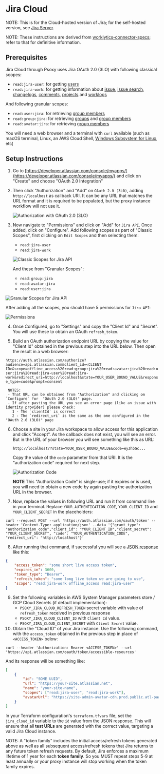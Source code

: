 # Jira Cloud

NOTE: This is for the Cloud-hosted version of Jira; for the self-hosted version, see [Jira Server](jira-server.md).

NOTE: These instructions are derived from [worklytics-connector-specs](../../../infra/modules/worklytics-connector-specs/main.tf); refer to that for definitive information.

## Prerequisites

Jira Cloud through Psoxy uses Jira OAuth 2.0 (3LO) with following classical scopes:
- `read:jira-user`: for getting [users](https://developer.atlassian.com/cloud/jira/platform/rest/v3/api-group-users/#api-rest-api-3-users-search-get)
- `read:jira-work`: for getting information about [issue](https://developer.atlassian.com/cloud/jira/platform/rest/v3/api-group-issues/#api-rest-api-3-issue-issueidorkey-get), [issue search](https://developer.atlassian.com/cloud/jira/platform/rest/v3/api-group-issue-search/#api-rest-api-3-search-jql-get), [changelogs](https://developer.atlassian.com/cloud/jira/platform/rest/v3/api-group-issues/#api-rest-api-3-issue-issueidorkey-changelog-get), [comments](https://developer.atlassian.com/cloud/jira/platform/rest/v3/api-group-issue-comments/#api-rest-api-3-issue-issueidorkey-comment-get), [projects](https://developer.atlassian.com/cloud/jira/platform/rest/v3/api-group-projects/#api-rest-api-3-project-search-get) and [worklogs](https://developer.atlassian.com/cloud/jira/platform/rest/v3/api-group-issue-worklogs/#api-rest-api-3-issue-issueidorkey-worklog-get)

And following granular scopes:
- `read:user:jira`: for retrieving [group members](https://developer.atlassian.com/cloud/jira/platform/rest/v3/api-group-groups/#api-rest-api-3-group-member-get)
- `read:group:jira`: for retrieving [groups](https://developer.atlassian.com/cloud/jira/platform/rest/v3/api-group-groups/#api-rest-api-3-group-bulk-get) and [group members](https://developer.atlassian.com/cloud/jira/platform/rest/v3/api-group-groups/#api-rest-api-3-group-member-get)
- `read:avatar:jira`: for retrieving [group members](https://developer.atlassian.com/cloud/jira/platform/rest/v3/api-group-groups/#api-rest-api-3-group-member-get)

You will need a web browser and a terminal with `curl` available (such as macOS terminal, Linux, an AWS Cloud Shell, [Windows Subsystem for Linux](https://learn.microsoft.com/en-us/windows/wsl/install), etc)

## Setup Instructions

1. Go to [https://developer.atlassian.com/console/myapps/](https://developer.atlassian.com/console/myapps/) and click on "Create" and choose "OAuth 2.0 Integration"
2. Then click "Authorization" and "Add" on `OAuth 2.0 (3L0)`, adding `http://localhost` as callback URI. It can be any URL that matches the URL format and it is required to be populated, but the proxy instance workflow will not use it.

   ![Authorization with OAuth 2.0 (3LO)](./img/jira-cloud-authorization.png)

3. Now navigate to "Permissions" and click on "Add" for `Jira API`. Once added, click on "Configure". Add following scopes as part of "Classic Scopes", first clicking on `Edit Scopes` and then selecting them:
   - `read:jira-user`
   - `read:jira-work`

   ![Classic Scopes for Jira API](./img/jira-cloud-jira-api-scope-permissions.png)

   And these from "Granular Scopes":
   - `read:group:jira`
   - `read:avatar:jira`
   - `read:user:jira`

  ![Granular Scopes for Jira API](./img/jira-cloud-jira-api-scope-granular-permissions.png)

   After adding all the scopes, you should have 5 permissions for `Jira API`:

  ![Permissions](./img/jira-cloud-final-permissions.png)

4. Once Configured, go to "Settings" and copy the "Client Id" and "Secret". You will use these to obtain an OAuth `refresh_token`.

5. Build an OAuth authorization endpoint URL by copying the value for "Client Id" obtained in the previous step into the URL below. Then open the result in a web browser:

`https://auth.atlassian.com/authorize?audience=api.atlassian.com&client_id=<CLIENT ID>&scope=offline_access%20read:group:jira%20read:avatar:jira%20read:user:jira%20read:jira-user%20read:jira-work&redirect_uri=http://localhost&state=YOUR_USER_BOUND_VALUE&response_type=code&prompt=consent`

     NOTES:
     - That URL can be obtained from "Authorization" and clicking on `Configure` for  "OAuth 2.0 (3LO)" page.
     - If after pasting the URL you see an error page (like an issue with identity provider) please check:
       1 - The `clientId` is correct
       2 - The `redirect_uri` is the same as the one configured in the "OAuth 2.0 (3LO)" page

6. Choose a site in your Jira workspace to allow access for this application and click "Accept". As the callback does not exist, you will see an error. But in the URL of your browser you will see something like this as URL:

   `http://localhost/?state=YOUR_USER_BOUND_VALUE&code=eyJhbGc...`

   Copy the value of the `code` parameter from that URI. It is the "authorization code" required for next step.

   ![Authorization Code](./img/jira-cloud-authorization-code.png)

   **NOTE** This "Authorization Code" is single-use; if it expires or is used, you will need to obtain a new code by again pasting the authorization URL in the browser.
7. Now, replace the values in following URL and run it from command line in your terminal. Replace `YOUR_AUTHENTICATION_CODE`, `YOUR_CLIENT_ID` and `YOUR_CLIENT_SECRET` in the placeholders:

```shell
curl --request POST --url 'https://auth.atlassian.com/oauth/token' --header 'Content-Type: application/json' --data '{"grant_type": "authorization_code","client_id": "YOUR_CLIENT_ID","client_secret": "YOUR_CLIENT_SECRET", "code": "YOUR_AUTHENTICATION_CODE", "redirect_uri": "http://localhost"}'
```

8. After running that command, if successful you will see a
   [JSON response](https://developer.atlassian.com/cloud/jira/platform/oauth-2-3lo-apps/#2--exchange-authorization-code-for-access-token)
   like this:

```json
{
	"access_token": "some short live access token",
	"expires_in": 3600,
	"token_type": "Bearer",
	"refresh_token": "some long live token we are going to use",
	"scope": "read:jira-work offline_access read:jira-user"
}
```
9. Set the following variables in AWS System Manager parameters store / GCP Cloud Secrets (if default implementation):
   - `PSOXY_JIRA_CLOUD_REFRESH_TOKEN` secret variable with value of `refresh_token` received in previous response
   - `PSOXY_JIRA_CLOUD_CLIENT_ID` with `Client Id` value.
   - `PSOXY_JIRA_CLOUD_CLIENT_SECRET` with `Client Secret` value.
10. Obtain the "Cloud ID" of your Jira instance. Use the following command, with the `access_token` obtained in the previous step in place of `<ACCESS_TOKEN>` below:

`curl --header 'Authorization: Bearer <ACCESS_TOKEN>' --url 'https://api.atlassian.com/oauth/token/accessible-resources'`

And its response will be something like:

```json
[
	{
		"id": "SOME UUID",
		"url": "https://your-site.atlassian.net",
		"name": "your-site-name",
		"scopes": ["read:jira-user", "read:jira-work"],
		"avatarUrl": "https://site-admin-avatar-cdn.prod.public.atl-paas.net/avatars/240/rocket.png"
	}
]
```

In your Terraform configuration's `terraform.tfvars` file, set the `jira_cloud_id` variable to the `id` value from the JSON response. This will ensure that all **test URLs** are generated with the correct value, targeting a valid Jira Cloud instance.

NOTE: A "token family" includes the initial access/refresh tokens generated above as well as all subsequent access/refresh tokens that Jira returns to any future token refresh requests. By default, Jira enforces a maximum lifetime of 1 year for each **token family**. So you MUST repeat steps 5-9 at least annually or your proxy instance will stop working when the token family expires.
